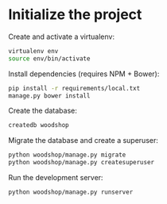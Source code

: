 # Initialize the project
Create and activate a virtualenv:

```bash
virtualenv env
source env/bin/activate
```
Install dependencies (requires NPM + Bower):

```bash
pip install -r requirements/local.txt
manage.py bower install
```
Create the database:

```bash
createdb woodshop
```


Migrate the database and create a superuser:
```bash
python woodshop/manage.py migrate
python woodshop/manage.py createsuperuser
```

Run the development server: 
```bash
python woodshop/manage.py runserver
```
